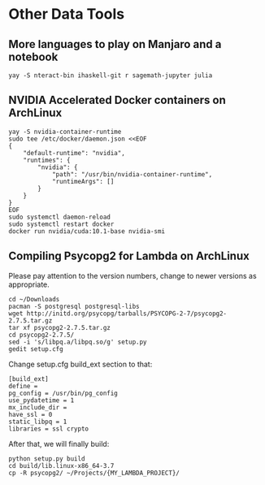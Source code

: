 # Other Data Tools

## More languages to play on Manjaro and a notebook

    yay -S nteract-bin ihaskell-git r sagemath-jupyter julia

## NVIDIA Accelerated Docker containers on ArchLinux

    yay -S nvidia-container-runtime
    sudo tee /etc/docker/daemon.json <<EOF
    {
        "default-runtime": "nvidia",
        "runtimes": {
            "nvidia": {
                "path": "/usr/bin/nvidia-container-runtime",
                "runtimeArgs": []
            }
        }
    }
    EOF
    sudo systemctl daemon-reload
    sudo systemctl restart docker
    docker run nvidia/cuda:10.1-base nvidia-smi

## Compiling Psycopg2 for Lambda on ArchLinux

Please pay attention to the version numbers, change to newer versions as appropriate.

    cd ~/Downloads
    pacman -S postgresql postgresql-libs
    wget http://initd.org/psycopg/tarballs/PSYCOPG-2-7/psycopg2-2.7.5.tar.gz
    tar xf psycopg2-2.7.5.tar.gz
    cd psycopg2-2.7.5/
    sed -i 's/libpq.a/libpq.so/g' setup.py
    gedit setup.cfg

Change setup.cfg build_ext section to that:

    [build_ext]
    define = 
    pg_config = /usr/bin/pg_config
    use_pydatetime = 1
    mx_include_dir = 
    have_ssl = 0
    static_libpq = 1
    libraries = ssl crypto

After that, we will finally build:

    python setup.py build
    cd build/lib.linux-x86_64-3.7
    cp -R psycopg2/ ~/Projects/{MY_LAMBDA_PROJECT}/